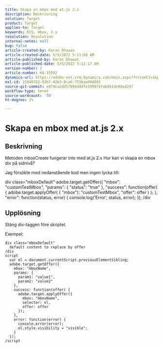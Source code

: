 ```yaml
---
title: Skapa en mbox med at.js 2.x
description: Beskrivning
solution: Target
product: Target
applies-to: Target
keywords: KCS, mbox, 2.x
resolution: Resolution
internal-notes: null
bug: false
article-created-by: Karan Dhawan
article-created-date: 5/5/2022 5:11:08 AM
article-published-by: Karan Dhawan
article-published-date: 5/5/2022 5:12:17 AM
version-number: 2
article-number: KA-15592
dynamics-url: https://adobe-ent.crm.dynamics.com/main.aspx?forceUCI=1&pagetype=entityrecord&etn=knowledgearticle&id=040218c2-31cc-ec11-a7b5-6045bd00db25
exl-id: 21940782-02b7-42b3-8ca6-7516aed4d995
source-git-commit: e8f4ca2dd578944d4fe399074fab461de88ad247
workflow-type: tm+mt
source-wordcount: '78'
ht-degree: 2%

---
```


# Skapa en mbox med at.js 2.x

## Beskrivning


Metoden mboxCreate fungerar inte med at.js 2.x Hur kan vi skapa en mbox div på sidnivå?

Jag försökte med nedanstående kod men ingen lycka till:



div class=&quot;mboxDefault&quot; adobe.target.getOffer({ &quot;mbox&quot;: &quot;customTestMbox&quot;, &quot;params&quot;: { &quot;status&quot;: &quot;true&quot; }, &quot;success&quot;: function(offer) { adobe.target.applyOffer( { &quot;mbox&quot;): &quot;customTestMbox&quot;, &quot;offer&quot;: offer } ); }, &quot;error&quot;: function(status, error) { console.log(&#39;Error&#39;, status, error); }); /div


## Upplösning


Stäng div-taggen före skriptet.

Exempel:


```
div class="mboxDefault" 
  default content to replace by offer 
/div 
script 
  var el = document.currentScript.previousElementSibling;
  adobe.target.getOffer({
    mbox: "mboxName",
    params: {
      param1: "value1",
      param2: "value2"
    },
    success: function(offer) {
      adobe.target.applyOffer({
        mbox: "mboxName",
        selector: el,
        offer: offer
      });
    },
    error: function(error) {
      console.error(error);
      el.style.visibility = "visible";
    }
  });
/script
```
